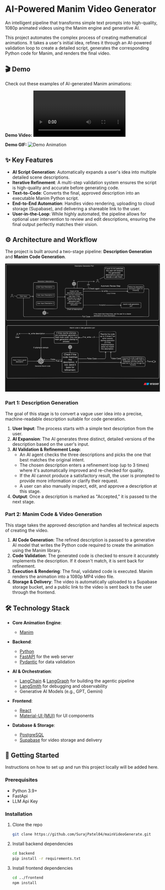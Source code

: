 # AI-Powered Manim Video Generator

An intelligent pipeline that transforms simple text prompts into high-quality, 1080p animated videos using the Manim engine and generative AI.

This project automates the complex process of creating mathematical animations. It takes a user's initial idea, refines it through an AI-powered validation loop to create a detailed script, generates the corresponding Python code for Manim, and renders the final video.

## 🎬 Demo

Check out these examples of AI-generated Manim animations:

**Demo Video:**
![Demo Video](generatedManimVideo.mp4)

**Demo GIF:**
![Demo Animation](generatedManim.gif)

## ✨ Key Features

- **AI Script Generation**: Automatically expands a user's idea into multiple detailed scene descriptions.
- **Iterative Refinement**: A multi-step validation system ensures the script is high-quality and accurate before generating code.
- **Text-to-Code**: Converts the final, approved description into an executable Manim Python script.
- **End-to-End Automation**: Handles video rendering, uploading to cloud storage (Supabase), and delivering a shareable link to the user.
- **User-in-the-Loop**: While highly automated, the pipeline allows for optional user intervention to review and edit descriptions, ensuring the final output perfectly matches their vision.

## ⚙️ Architecture and Workflow

The project is built around a two-stage pipeline: **Description Generation** and **Manim Code Generation**.

![Workflow Diagram](manim_video_generation_pipeline.png)


### Part 1: Description Generation

The goal of this stage is to convert a vague user idea into a precise, machine-readable description suitable for code generation.

1.  **User Input**: The process starts with a simple text description from the user.
2.  **AI Expansion**: The AI generates three distinct, detailed versions of the description based on the user's input.
3.  **AI Validation & Refinement Loop**:
    - An AI agent checks the three descriptions and picks the one that best matches the original intent.
    - The chosen description enters a refinement loop (up to 3 times) where it's automatically improved and re-checked for quality.
    - If the AI cannot produce a satisfactory result, the user is prompted to provide more information or clarify their request.
    - A user can also manually inspect, edit, and approve a description at this stage.
4.  **Output**: Once a description is marked as "Accepted," it is passed to the next stage.

### Part 2: Manim Code & Video Generation

This stage takes the approved description and handles all technical aspects of creating the video.

1.  **AI Code Generation**: The refined description is passed to a generative AI model that writes the Python code required to create the animation using the Manim library.
2.  **Code Validation**: The generated code is checked to ensure it accurately implements the description. If it doesn't match, it is sent back for refinement.
3.  **Execution & Rendering**: The final, validated code is executed. Manim renders the animation into a 1080p MP4 video file.
4.  **Storage & Delivery**: The video is automatically uploaded to a Supabase storage bucket, and a public link to the video is sent back to the user through the frontend.

## 🛠️ Technology Stack

-   **Core Animation Engine**:
    -   [Manim](https://www.manim.community/)

-   **Backend**:
    -   [Python](https://www.python.org/)
    -   [FastAPI](https://fastapi.tiangolo.com/) for the web server
    -   [Pydantic](https://pydantic.dev/) for data validation

-   **AI & Orchestration**:
    -   [LangChain](https://www.langchain.com/) & [LangGraph](https://langchain-ai.github.io/langgraph/) for building the agentic pipeline
    -   [LangSmith](https://www.langchain.com/langsmith) for debugging and observability
    -   Generative AI Models (e.g., GPT, Gemini)

-   **Frontend**:
    -   [React](https://react.dev/)
    -   [Material-UI (MUI)](https://mui.com/) for UI components

-   **Database & Storage**:
    -   [PostgreSQL](https://www.postgresql.org/)
    -   [Supabase](https://supabase.io/) for video storage and delivery

## 🚀 Getting Started

Instructions on how to set up and run this project locally will be added here.

### Prerequisites

- Python 3.9+
- FastApi
- LLM Api Key

### Installation

1.  Clone the repo
    ```sh
    git clone https://github.com/SurajPatel04/mainVideoGenerate.git     
    ```
2.  Install backend dependencies
    ```sh
    cd backend
    pip install -r requirements.txt
    ```
3.  Install frontend dependencies
    ```sh
    cd ../frontend
    npm install
    ```